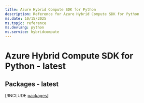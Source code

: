 ```yaml
---
title: Azure Hybrid Compute SDK for Python
description: Reference for Azure Hybrid Compute SDK for Python
ms.date: 10/15/2025
ms.topic: reference
ms.devlang: python
ms.service: hybridcompute
---
```

# Azure Hybrid Compute SDK for Python - latest
## Packages - latest
[!INCLUDE [packages](hybrid-compute-index.md)]